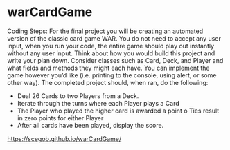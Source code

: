 # warCardGame

Coding Steps:
For the final project you will be creating an automated version of the classic card game WAR. You do not need to accept any user input, when you run your code, the entire game should play out instantly without any user input. 
Think about how you would build this project and write your plan down. Consider classes such as Card, Deck, and Player and what fields and methods they might each have. You can implement the game however you’d like (i.e. printing to the console, using alert, or some other way). The completed project should, when ran, do the following:
-	Deal 26 Cards to two Players from a Deck. 
-	Iterate through the turns where each Player plays a Card
-	The Player who played the higher card is awarded a point
o	Ties result in zero points for either Player
-	After all cards have been played, display the score.

https://scegob.github.io/warCardGame/
